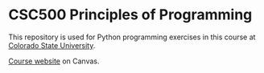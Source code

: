 # CSC500 Principles of Programming
This repository is used for Python programming exercises in this course at [Colorado State University](https://csuglobal.edu).

[Course website](https://csuglobal.instructure.com/courses/97503) on Canvas.


